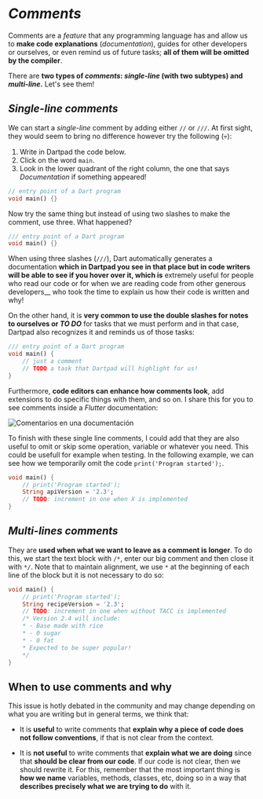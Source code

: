 # _Comments_

Comments are a _feature_ that any programming language has and allow us to __make code explanations__ (_documentation_), guides for other developers or ourselves, or even remind us of future tasks; __all of them will be omitted by the compiler__.

There are __two types of _comments_: _single-line_ (with two subtypes) and _multi-line_.__ Let's see them!

## _Single-line comments_

We can start a _single-line_ comment by adding either `//` or `///`. At first sight, they would seem to bring no difference however try the following (💀):

1. Write in Dartpad the code below.
2. Click on the word `main`.
3. Look in the lower quadrant of the right column, the one that says _Documentation_ if something appeared!

```dart
// entry point of a Dart program
void main() {}
```

Now try the same thing but instead of using two slashes to make the comment, use three. What happened?

```dart
/// entry point of a Dart program
void main() {} 
```

When using three slashes (`///`), Dart automatically generates a documentation __which in Dartpad you see in that place but in code writers will be able to see if you hover over it, which is__ extremely useful for people who read our code or for when we are reading code from other generous developers__ who took the time to explain us how their code is written and why!

On the other hand, it is __very common to use the double slashes for notes to ourselves or _TO DO___ for tasks that we must perform and in that case, Dartpad also recognizes it and reminds us of those tasks:

```dart
/// entry point of a Dart program
void main() {
    // just a comment
    // TODO a task that Dartpad will highlight for us!
} 
```

Furthermore, __code editors can enhance how comments look__, add extensions to do specific things with them, and so on. I share this for you to see comments inside a _Flutter_ documentation:

![Comentarios en una documentación](https://raw.githubusercontent.com/themonkslab/courses/main/dart/2.Dart_b%C3%A1sico/16.1_comentarios_vida_real.png)

To finish with these single line comments, I could add that they are also useful to omit or skip some operation, variable or whatever you need. This could be usefull for example when testing.
In the following example, we can see how we temporarily omit the code `print('Program started');`.

```dart
void main() {
    // print('Program started');
    String apiVersion = '2.3';
    // TODO: increment in one when X is implemented
}
```

## _Multi-lines comments_

They are __used when what we want to leave as a comment is longer__. To do this, we start the text block with `/*`, enter our big comment and then close it with `*/`. Note that to maintain alignment, we use `*` at the beginning of each line of the block but it is not necessary to do so:

```dart
void main() {
    // print('Program started');
    String recipeVersion = '2.3';
    // TODO: increment in one when without TACC is implemented
    /* Version 2.4 will include:
    * - Base made with rice
    * - 0 sugar
    * - 0 fat
    * Expected to be super popular!
    */ 
}
```

## When to use comments and why

This issue is hotly debated in the community and may change depending on what you are writing but in general terms, we think that:

- It is __useful__ to write comments that __explain why a piece of code does not follow conventions__, if that is not clear from the context.

- It is __not useful__ to write comments that __explain what we are doing__ since that __should be clear from our code__. If our code is not clear, then we should rewrite it. For this, remember that the most important thing is __how we name__ variables, methods, classes, etc, doing so in a way that __describes precisely what we are trying to do__ with it.
